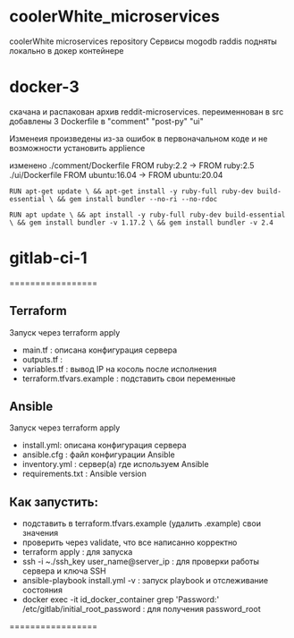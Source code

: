 # coolerWhite_microservices
coolerWhite microservices repository
Сервисы mogodb raddis подняты локально в докер контейнере

docker-3
=================
скачана и распакован архив reddit-microservices. переименнован в src
добавлены 3 Dockerfile в "comment" "post-py" "ui"

Изменеия произведены из-за ошибок в первоначальном коде и не возможности установить applience

изменено
./comment/Dockerfile
FROM ruby:2.2 -> FROM ruby:2.5
./ui/Dockerfile
FROM ubuntu:16.04 -> FROM ubuntu:20.04

`RUN apt-get update \
 && apt-get install -y ruby-full ruby-dev build-essential \
 && gem install bundler --no-ri --no-rdoc`

`RUN apt update \
    && apt install -y ruby-full ruby-dev build-essential \
    && gem install bundler -v 1.17.2 \
    && gem install bundler -v 2.4`

# gitlab-ci-1
=================

 ## Terraform
 Запуск через terraform apply
  - main.tf : описана конфигурация сервера
  - outputs.tf :
  - variables.tf : вывод IP на косоль после исполнения
  - terraform.tfvars.example : подставить свои переменные
 ## Ansible
 Запуск через terraform apply
  - install.yml: описана конфигурация сервера
  - ansible.cfg : файл конфигурации Ansible
  - inventory.yml : сервер(а) где используем Ansible
  - requirements.txt : Ansible version
 ## Как запустить:
  - подставить в terraform.tfvars.example (удалить .example) свои значения
  - проверить через validate, что все написанно корректно
  - terraform apply : для запуска
  - ssh -i ~./ssh_key user_name@server_ip : для проверки работы сервера и ключа SSH
  - ansible-playbook install.yml -v : запуск playbook и отслеживание состояния
  - docker exec -it id_docker_container grep 'Password:' /etc/gitlab/initial_root_password : для получения password_root

=================
